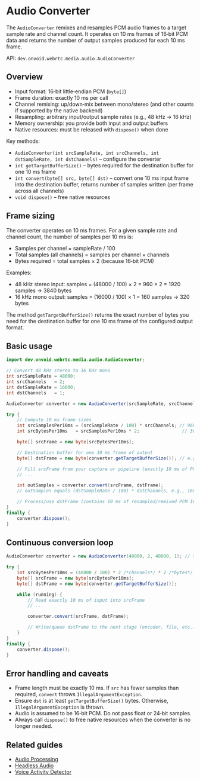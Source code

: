 # Audio Converter

The `AudioConverter` remixes and resamples PCM audio frames to a target sample rate and channel count. It operates on 10 ms frames of 16‑bit PCM data and returns the number of output samples produced for each 10 ms frame.

API: `dev.onvoid.webrtc.media.audio.AudioConverter`

## Overview

- Input format: 16‑bit little‑endian PCM (`byte[]`)
- Frame duration: exactly 10 ms per call
- Channel remixing: up/down‑mix between mono/stereo (and other counts if supported by the native backend)
- Resampling: arbitrary input/output sample rates (e.g., 48 kHz → 16 kHz)
- Memory ownership: you provide both input and output buffers
- Native resources: must be released with `dispose()` when done

Key methods:
- `AudioConverter(int srcSampleRate, int srcChannels, int dstSampleRate, int dstChannels)` – configure the converter
- `int getTargetBufferSize()` – bytes required for the destination buffer for one 10 ms frame
- `int convert(byte[] src, byte[] dst)` – convert one 10 ms input frame into the destination buffer, returns number of samples written (per frame across all channels)
- `void dispose()` – free native resources

## Frame sizing

The converter operates on 10 ms frames. For a given sample rate and channel count, the number of samples per 10 ms is:

- Samples per channel = sampleRate / 100
- Total samples (all channels) = samples per channel × channels
- Bytes required = total samples × 2 (because 16‑bit PCM)

Examples:
- 48 kHz stereo input: samples = (48000 / 100) × 2 = 960 × 2 = 1920 samples → 3840 bytes
- 16 kHz mono output: samples = (16000 / 100) × 1 = 160 samples → 320 bytes

The method `getTargetBufferSize()` returns the exact number of bytes you need for the destination buffer for one 10 ms frame of the configured output format.

## Basic usage

```java
import dev.onvoid.webrtc.media.audio.AudioConverter;

// Convert 48 kHz stereo to 16 kHz mono
int srcSampleRate = 48000;
int srcChannels   = 2;
int dstSampleRate = 16000;
int dstChannels   = 1;

AudioConverter converter = new AudioConverter(srcSampleRate, srcChannels, dstSampleRate, dstChannels);

try {
    // Compute 10 ms frame sizes
    int srcSamplesPer10ms = (srcSampleRate / 100) * srcChannels; // 960 * 2 = 1920 samples
    int srcBytesPer10ms   = srcSamplesPer10ms * 2;                // 3840 bytes

    byte[] srcFrame = new byte[srcBytesPer10ms];

    // Destination buffer for one 10 ms frame of output
    byte[] dstFrame = new byte[converter.getTargetBufferSize()]; // e.g., 320 bytes for 16 kHz mono

    // Fill srcFrame from your capture or pipeline (exactly 10 ms of PCM 16‑bit data)
    // ...

    int outSamples = converter.convert(srcFrame, dstFrame);
    // outSamples equals (dstSampleRate / 100) * dstChannels, e.g., 160 for 16 kHz mono

    // Process/use dstFrame (contains 10 ms of resampled/remixed PCM 16‑bit data)
}
finally {
    converter.dispose();
}
```

## Continuous conversion loop

```java
AudioConverter converter = new AudioConverter(48000, 2, 48000, 1); // stereo to mono, same rate

try {
    int srcBytesPer10ms = (48000 / 100) * 2 /*channels*/ * 2 /*bytes*/; // 1920 * 2 = 3840
    byte[] srcFrame = new byte[srcBytesPer10ms];
    byte[] dstFrame = new byte[converter.getTargetBufferSize()];

    while (running) {
        // Read exactly 10 ms of input into srcFrame
        // ...

        converter.convert(srcFrame, dstFrame);

        // Write/queue dstFrame to the next stage (encoder, file, etc.)
    }
}
finally {
    converter.dispose();
}
```

## Error handling and caveats

- Frame length must be exactly 10 ms. If `src` has fewer samples than required, `convert` throws `IllegalArgumentException`.
- Ensure `dst` is at least `getTargetBufferSize()` bytes. Otherwise, `IllegalArgumentException` is thrown.
- Audio is assumed to be 16‑bit PCM. Do not pass float or 24‑bit samples.
- Always call `dispose()` to free native resources when the converter is no longer needed.

## Related guides

- [Audio Processing](/guide/audio/audio-processing)
- [Headless Audio](/guide/audio/headless-audio)
- [Voice Activity Detector](/tools/audio/voice-activity-detector)
